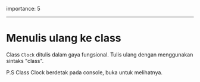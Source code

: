 importance: 5

---

# Menulis ulang ke class

Class `Clock` ditulis dalam gaya fungsional. Tulis ulang dengan menggunakan sintaks "class".

P.S Class Clock berdetak pada console, buka untuk melihatnya.
